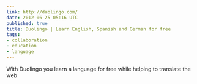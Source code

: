 ```yaml
---
link: http://duolingo.com/
date: 2012-06-25 05:16 UTC
published: true
title: Duolingo | Learn English, Spanish and German for free
tags:
- collaboration
- education
- language
---
```


With Duolingo you learn a language for free
while helping to translate the web
